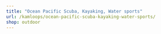```yaml
---
title: "Ocean Pacific Scuba, Kayaking, Water sports"
url: /kamloops/ocean-pacific-scuba-kayaking-water-sports/
shop: outdoor
---
```

